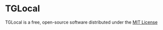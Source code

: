 # TGLocal

TGLocal is a free, open-source software distributed under the [MIT License](LICENSE.txt)
